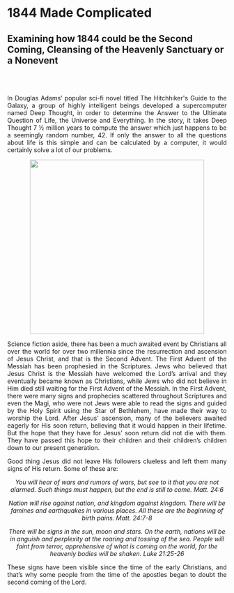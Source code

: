 # 1844 Made Complicated 
## Examining how 1844 could be the Second Coming, Cleansing of the Heavenly Sanctuary or a Nonevent
<br />
<br />
<p align="justify">
  In Douglas Adams’ popular sci-fi novel titled The Hitchhiker's Guide to the Galaxy, a group of highly intelligent beings developed a supercomputer named Deep Thought, in order to determine the Answer to the Ultimate Question of Life, the Universe and Everything. In the story, it takes Deep Thought 7 ½ million years to compute the answer which just happens to be a seemingly random number, 42. If only the answer to all the questions about life is this simple and can be calculated by a computer, it would certainly solve a lot of our problems.
</p>

<p align="center">
  <img src="https://user-images.githubusercontent.com/104978083/167248828-7ad8c2d4-7fb4-441b-92cc-da7944b81cc2.jpeg" width="400" height="400">
</p>

<p align="justify">
 Science fiction aside, there has been a much awaited event by Christians all over the world for over two millennia since the resurrection and ascension of Jesus Christ, and that is the Second Advent. The First Advent of the Messiah has been prophesied in the Scriptures. Jews who believed that Jesus Christ is the Messiah have welcomed the Lord’s arrival and they eventually became known as Christians, while Jews who did not believe in Him died still waiting for the First Advent of the Messiah. In the First Advent, there were many signs and prophecies scattered throughout Scriptures and even the Magi, who were not Jews were able to read the signs and guided by the Holy Spirit using the Star of Bethlehem, have made their way to worship the Lord. After Jesus' ascension, many of the believers awaited eagerly for His soon return, believing that it would happen in their lifetime. But the hope that they have for Jesus’ soon return did not die with them. They have passed this hope to their children and their children’s children down to our present generation. 
</p>

<p align="justify">
  Good thing Jesus did not leave His followers clueless and left them many signs of His return. Some of these are:  
</p>

<p align="center">
<em>You will hear of wars and rumors of wars, but see to it that you are not alarmed. Such things must happen, but the end is still to come. Matt. 24:6</em>
</p>

<p align="center">
<em>Nation will rise against nation, and kingdom against kingdom. There will be famines and earthquakes in various places. All these are the beginning of birth pains. Matt. 24:7-8</em>
</p>

<p align="center">
<em>There will be signs in the sun, moon and stars. On the earth, nations will be in anguish and perplexity at the roaring and tossing of the sea. People will faint from terror, apprehensive of what is coming on the world, for the heavenly bodies will be shaken. Luke 21:25-26
</em>
</p>

<p align="justify">
These signs have been visible since the time of the early Christians, and that’s why some people from the time of the apostles began to doubt the second coming of the Lord. 
</p>


